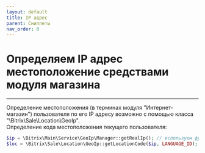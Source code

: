 ```yaml
---
layout: default
title: IP адрес
parent: Сниппеты
nav_order: 0
---
```


# Определяем IP адрес местоположение средствами модуля магазина

---

Определение местоположения (в терминах модуля "Интернет-магазин") пользователя по его IP адресу возможно с помощью класса "\Bitrix\Sale\Location\GeoIp".\
Определение кода местоположения текущего пользователя:

```php
$ip = \Bitrix\Main\Service\GeoIp\Manager::getRealIp(); // используем функцию главного модуля для определения реального IP адреса пользователя
$loc = \Bitrix\Sale\Location\GeoIp::getLocationCode($ip, LANGUAGE_ID); // используем функцию модуля интернет-магазина для определения местоположения по IP адресу
```

<br>
